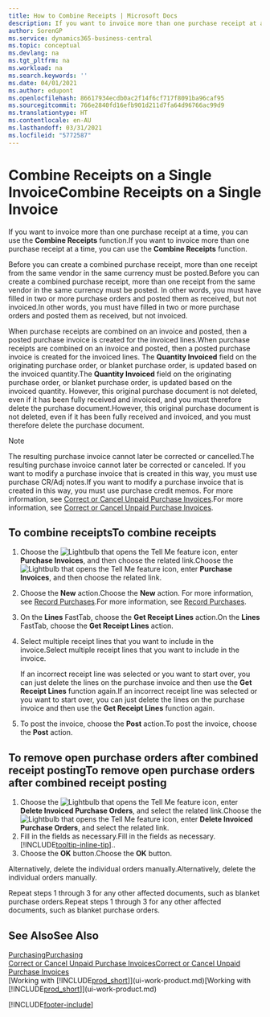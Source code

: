 ```yaml
---
title: How to Combine Receipts | Microsoft Docs
description: If you want to invoice more than one purchase receipt at a time, you can use the Combine Receipts function.
author: SorenGP
ms.service: dynamics365-business-central
ms.topic: conceptual
ms.devlang: na
ms.tgt_pltfrm: na
ms.workload: na
ms.search.keywords: ''
ms.date: 04/01/2021
ms.author: edupont
ms.openlocfilehash: 86617934ecdb0ac2f14f6cf717f8091ba96caf95
ms.sourcegitcommit: 766e2840fd16efb901d211d7fa64d96766ac99d9
ms.translationtype: HT
ms.contentlocale: en-AU
ms.lasthandoff: 03/31/2021
ms.locfileid: "5772587"
---
```

# <a name="combine-receipts-on-a-single-invoice"></a><span data-ttu-id="11ec4-103">Combine Receipts on a Single Invoice</span><span class="sxs-lookup"><span data-stu-id="11ec4-103">Combine Receipts on a Single Invoice</span></span>

<span data-ttu-id="11ec4-104">If you want to invoice more than one purchase receipt at a time, you can use the **Combine Receipts** function.</span><span class="sxs-lookup"><span data-stu-id="11ec4-104">If you want to invoice more than one purchase receipt at a time, you can use the **Combine Receipts** function.</span></span>  

<span data-ttu-id="11ec4-105">Before you can create a combined purchase receipt, more than one receipt from the same vendor in the same currency must be posted.</span><span class="sxs-lookup"><span data-stu-id="11ec4-105">Before you can create a combined purchase receipt, more than one receipt from the same vendor in the same currency must be posted.</span></span> <span data-ttu-id="11ec4-106">In other words, you must have filled in two or more purchase orders and posted them as received, but not invoiced.</span><span class="sxs-lookup"><span data-stu-id="11ec4-106">In other words, you must have filled in two or more purchase orders and posted them as received, but not invoiced.</span></span>  

<span data-ttu-id="11ec4-107">When purchase receipts are combined on an invoice and posted, then a posted purchase invoice is created for the invoiced lines.</span><span class="sxs-lookup"><span data-stu-id="11ec4-107">When purchase receipts are combined on an invoice and posted, then a posted purchase invoice is created for the invoiced lines.</span></span> <span data-ttu-id="11ec4-108">The **Quantity Invoiced** field on the originating purchase order, or blanket purchase order, is updated based on the invoiced quantity.</span><span class="sxs-lookup"><span data-stu-id="11ec4-108">The **Quantity Invoiced** field on the originating purchase order, or blanket purchase order, is updated based on the invoiced quantity.</span></span> <span data-ttu-id="11ec4-109">However, this original purchase document is not deleted, even if it has been fully received and invoiced, and you must therefore delete the purchase document.</span><span class="sxs-lookup"><span data-stu-id="11ec4-109">However, this original purchase document is not deleted, even if it has been fully received and invoiced, and you must therefore delete the purchase document.</span></span>  

> [!NOTE]
> <span data-ttu-id="11ec4-110">The resulting purchase invoice cannot later be corrected or cancelled.</span><span class="sxs-lookup"><span data-stu-id="11ec4-110">The resulting purchase invoice cannot later be corrected or canceled.</span></span> <span data-ttu-id="11ec4-111">If you want to modify a purchase invoice that is created in this way, you must use purchase CR/Adj notes.</span><span class="sxs-lookup"><span data-stu-id="11ec4-111">If you want to modify a purchase invoice that is created in this way, you must use purchase credit memos.</span></span> <span data-ttu-id="11ec4-112">For more information, see [Correct or Cancel Unpaid Purchase Invoices](purchasing-how-correct-cancel-unpaid-purchase-invoices.md).</span><span class="sxs-lookup"><span data-stu-id="11ec4-112">For more information, see [Correct or Cancel Unpaid Purchase Invoices](purchasing-how-correct-cancel-unpaid-purchase-invoices.md).</span></span>

## <a name="to-combine-receipts"></a><span data-ttu-id="11ec4-113">To combine receipts</span><span class="sxs-lookup"><span data-stu-id="11ec4-113">To combine receipts</span></span>

1. <span data-ttu-id="11ec4-114">Choose the ![Lightbulb that opens the Tell Me feature](media/ui-search/search_small.png "Tell me what you want to do") icon, enter **Purchase Invoices**, and then choose the related link.</span><span class="sxs-lookup"><span data-stu-id="11ec4-114">Choose the ![Lightbulb that opens the Tell Me feature](media/ui-search/search_small.png "Tell me what you want to do") icon, enter **Purchase Invoices**, and then choose the related link.</span></span>  
2. <span data-ttu-id="11ec4-115">Choose the **New** action.</span><span class="sxs-lookup"><span data-stu-id="11ec4-115">Choose the **New** action.</span></span> <span data-ttu-id="11ec4-116">For more information, see [Record Purchases](purchasing-how-record-purchases.md).</span><span class="sxs-lookup"><span data-stu-id="11ec4-116">For more information, see [Record Purchases](purchasing-how-record-purchases.md).</span></span>  
3. <span data-ttu-id="11ec4-117">On the **Lines** FastTab, choose the **Get Receipt Lines** action.</span><span class="sxs-lookup"><span data-stu-id="11ec4-117">On the **Lines** FastTab, choose the **Get Receipt Lines** action.</span></span>  
4. <span data-ttu-id="11ec4-118">Select multiple receipt lines that you want to include in the invoice.</span><span class="sxs-lookup"><span data-stu-id="11ec4-118">Select multiple receipt lines that you want to include in the invoice.</span></span>  

    <span data-ttu-id="11ec4-119">If an incorrect receipt line was selected or you want to start over, you can just delete the lines on the purchase invoice and then use the **Get Receipt Lines** function again.</span><span class="sxs-lookup"><span data-stu-id="11ec4-119">If an incorrect receipt line was selected or you want to start over, you can just delete the lines on the purchase invoice and then use the **Get Receipt Lines** function again.</span></span>  
5. <span data-ttu-id="11ec4-120">To post the invoice, choose the **Post** action.</span><span class="sxs-lookup"><span data-stu-id="11ec4-120">To post the invoice, choose the **Post** action.</span></span>  

## <a name="to-remove-open-purchase-orders-after-combined-receipt-posting"></a><span data-ttu-id="11ec4-121">To remove open purchase orders after combined receipt posting</span><span class="sxs-lookup"><span data-stu-id="11ec4-121">To remove open purchase orders after combined receipt posting</span></span>

1. <span data-ttu-id="11ec4-122">Choose the ![Lightbulb that opens the Tell Me feature](media/ui-search/search_small.png "Tell me what you want to do") icon, enter **Delete Invoiced Purchase Orders**, and select the related link.</span><span class="sxs-lookup"><span data-stu-id="11ec4-122">Choose the ![Lightbulb that opens the Tell Me feature](media/ui-search/search_small.png "Tell me what you want to do") icon, enter **Delete Invoiced Purchase Orders**, and select the related link.</span></span>  
2. <span data-ttu-id="11ec4-123">Fill in the fields as necessary.</span><span class="sxs-lookup"><span data-stu-id="11ec4-123">Fill in the fields as necessary.</span></span> [!INCLUDE[tooltip-inline-tip](includes/tooltip-inline-tip_md.md)]<span data-ttu-id="11ec4-124">.</span><span class="sxs-lookup"><span data-stu-id="11ec4-124">.</span></span>
3. <span data-ttu-id="11ec4-125">Choose the **OK** button.</span><span class="sxs-lookup"><span data-stu-id="11ec4-125">Choose the **OK** button.</span></span>  

<span data-ttu-id="11ec4-126">Alternatively, delete the individual orders manually.</span><span class="sxs-lookup"><span data-stu-id="11ec4-126">Alternatively, delete the individual orders manually.</span></span>

<span data-ttu-id="11ec4-127">Repeat steps 1 through 3 for any other affected documents, such as blanket purchase orders.</span><span class="sxs-lookup"><span data-stu-id="11ec4-127">Repeat steps 1 through 3 for any other affected documents, such as blanket purchase orders.</span></span>

## <a name="see-also"></a><span data-ttu-id="11ec4-128">See Also</span><span class="sxs-lookup"><span data-stu-id="11ec4-128">See Also</span></span>

[<span data-ttu-id="11ec4-129">Purchasing</span><span class="sxs-lookup"><span data-stu-id="11ec4-129">Purchasing</span></span>](purchasing-manage-purchasing.md)  
[<span data-ttu-id="11ec4-130">Correct or Cancel Unpaid Purchase Invoices</span><span class="sxs-lookup"><span data-stu-id="11ec4-130">Correct or Cancel Unpaid Purchase Invoices</span></span>](purchasing-how-correct-cancel-unpaid-purchase-invoices.md)  
<span data-ttu-id="11ec4-131">[Working with [!INCLUDE[prod_short](includes/prod_short.md)]](ui-work-product.md)</span><span class="sxs-lookup"><span data-stu-id="11ec4-131">[Working with [!INCLUDE[prod_short](includes/prod_short.md)]](ui-work-product.md)</span></span>  


[!INCLUDE[footer-include](includes/footer-banner.md)]